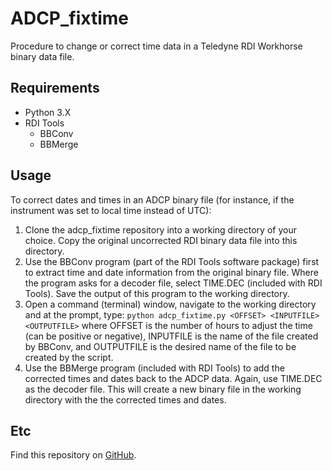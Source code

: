 # ADCP_fixtime

Procedure to change or correct time data in a Teledyne RDI Workhorse binary data file.

## Requirements

* Python 3.X
* RDI Tools
	* BBConv
	* BBMerge

## Usage

To correct dates and times in an ADCP binary file (for instance, if the instrument was set to local time instead of UTC):

1. Clone the adcp_fixtime repository into a working directory of your choice. Copy the original uncorrected RDI binary data file into this directory.
1. Use the BBConv program (part of the RDI Tools software package) first to extract time and date information from the original binary file. Where the program asks for a decoder file, select TIME.DEC (included with RDI Tools). Save the output of this program to the working directory.
3. Open a command (terminal) window, navigate to the working directory and at the prompt, type: ```python adcp_fixtime.py <OFFSET> <INPUTFILE> <OUTPUTFILE>``` where OFFSET is the number of hours to adjust the time (can be positive or negative), INPUTFILE is the name of the file created by BBConv, and OUTPUTFILE is the desired name of the file to be created by the script.
4. Use the BBMerge program (included with RDI Tools) to add the corrected times and dates back to the ADCP data. Again, use TIME.DEC as the decoder file. This will create a new binary file in the working directory with the the corrected times and dates.

## Etc

Find this repository on [GitHub][github].

[github]:https://github.com/asmith-whoi/adcp_fixtime